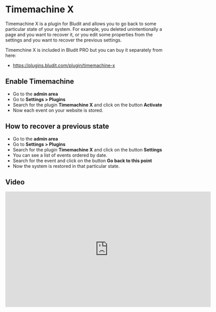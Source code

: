# Timemachine X
<!-- position: 1 -->

Timemachine X is a plugin for Bludit and allows you to go back to some particular state of your system. For example, you deleted unintentionally a page and you want to recover it, or you edit some properties from the settings and you want to recover the previous settings.

Timemchine X is included in Bludit PRO but you can buy it separately from here:
- https://plugins.bludit.com/plugin/timemachine-x

## Enable Timemachine

- Go to the **admin area**
- Go to **Settings > Plugins**
- Search for the plugin **Timemachine X** and click on the button **Activate**
- Now each event on your website is stored.

## How to recover a previous state

- Go to the **admin area**
- Go to **Settings > Plugins**
- Search for the plugin **Timemachine X** and click on the button **Settings**
- You can see a list of events ordered by date.
- Search for the event and click on the button **Go back to this point**
- Now the system is restored in that particular state.

## Video

<div class="videoWrapper">
	<iframe width="640" height="360" src="https://www.youtube.com/watch?v=_kz-qZkOBpM?rel=0&amp;showinfo=0" frameborder="0" allow="accelerometer; autoplay; encrypted-media; gyroscope; picture-in-picture" allowfullscreen></iframe>
</div>

